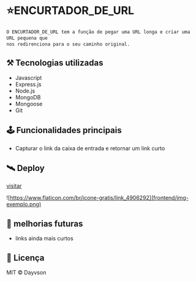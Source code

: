 # ⭐ENCURTADOR_DE_URL
    O ENCURTADOR_DE_URL tem a função de pegar uma URL longa e criar uma URL pequena que 
    nos redirenciona para o seu caminho original. 


## ⚒️ Tecnologias utilizadas
- Javascript
- Express.js
- Node.js
- MongoDB
- Mongoose
- Git



## 🕹️ Funcionalidades principais
- Capturar o link da caixa de entrada e retornar um link curto


## 🛰️ Deploy
[ visitar ](https://json-conversor.vercel.app/)


![https://www.flaticon.com/br/icone-gratis/link_4906292](frontend/img-exemplo.png)




##  📜 melhorias futuras 
- links ainda mais curtos



## 📄 Licença
MIT © Dayvson
